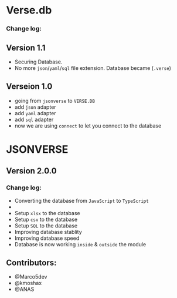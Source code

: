 # Verse.db

### Change log:

## Version 1.1

- Securing Database.
- No more `json`/`yaml`/`sql` file extension. Database became (`.verse`)

## Verseion 1.0

- going from `jsonverse` to `VERSE.DB`
- add `json` adapter
- add `yaml` adapter
- add `sql` adapter
- now we are using `connect` to let you connect to the database

# JSONVERSE
## Version 2.0.0

### Change log:

- Converting the database from `JavaScript` to `TypeScript`
- 
- Setup `xlsx` to the database
- Setup `csv` to the database
- Setup `SQL` to the database
- Improving database stablity
- Improving database speed
- Database is now working `inside` & `outside` the module

## Contributors:

- @Marco5dev
- @kmoshax
- @ANAS